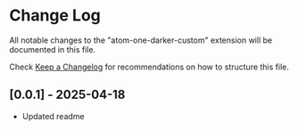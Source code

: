 # Change Log

All notable changes to the "atom-one-darker-custom" extension will be documented in this file.

Check [Keep a Changelog](http://keepachangelog.com/) for recommendations on how to structure this file.

## [0.0.1] - 2025-04-18

- Updated readme
